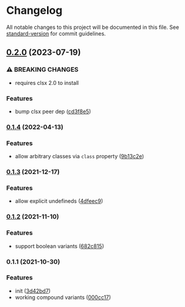 # Changelog

All notable changes to this project will be documented in this file. See [standard-version](https://github.com/conventional-changelog/standard-version) for commit guidelines.

## [0.2.0](https://github.com/asyarb/twix/compare/v0.1.4...v0.2.0) (2023-07-19)


### ⚠ BREAKING CHANGES

* requires clsx 2.0 to install

### Features

* bump clsx peer dep ([cd3f8e5](https://github.com/asyarb/twix/commit/cd3f8e5ae54ac2b474373758a9ae7d25c28ec029))

### [0.1.4](https://github.com/asyarb/twix/compare/v0.1.3...v0.1.4) (2022-04-13)


### Features

* allow arbitrary classes via `class` property ([9b13c2e](https://github.com/asyarb/twix/commit/9b13c2e62afc84e67633debbadcb989c02a0d797))

### [0.1.3](https://github.com/asyarb/twix/compare/v0.1.2...v0.1.3) (2021-12-17)


### Features

* allow explicit undefineds ([4dfeec9](https://github.com/asyarb/twix/commit/4dfeec9ec59ff5dab66e9e60cfaf7e4b43386575))

### [0.1.2](https://github.com/asyarb/twix/compare/v0.1.1...v0.1.2) (2021-11-10)


### Features

* support boolean variants ([682c815](https://github.com/asyarb/twix/commit/682c8155b6dce699fbafbbd7fcb249ec5799f098))

### 0.1.1 (2021-10-30)


### Features

* init ([3d42bd7](https://github.com/asyarb/twix/commit/3d42bd7eccbaa00babdc282936d1b3c41f0cb916))
* working compound variants ([000cc17](https://github.com/asyarb/twix/commit/000cc17ed37c6c4ee67458df6676effd42d7f91d))
